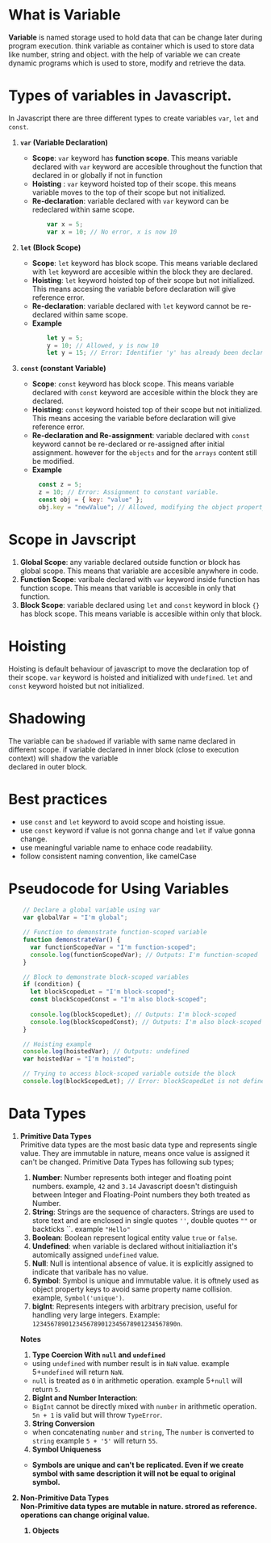 # What is Variable
  **Variable** is named storage used to hold data that can be change later during program execution. think variable as container which is used to store data like number, string and 
  object. with the help of variable we can create dynamic programs which is used to store, modify and retrieve the data.

# Types of variables in Javascript.
  In Javascript there are three different types to create variables `var`, `let` and `const`. <br>
  1. **`var` (Variable Declaration)**
     - **Scope**: `var` keyword has **function scope**. This means variable declared with `var` keyword are accesible throughout the function that declared in or globally if not in                         function
     - **Hoisting** : `var` keyword hoisted top of their scope. this means variable moves to the top of their scope but not initialized.
     - **Re-declaration**: variable declared with `var` keyword can be redeclared within same scope.
       ```javascript
           var x = 5;
           var x = 10; // No error, x is now 10

       ```

  2. **`let` (Block Scope)**
     - **Scope**: `let` keyword has block scope. This means variable declared with `let` keyword are accesible within the block they are declared.
     - **Hoisting**: `let` keyword hoisted top of their scope but not initialized. This means accesing the variable before declaration will give reference error.
     - **Re-declaration**: variable declared with `let` keyword cannot be re-declared within same scope.
     - **Example**
       ```javascript
           let y = 5;
           y = 10; // Allowed, y is now 10
           let y = 15; // Error: Identifier 'y' has already been declared

       ```
  3. **`const` (constant Variable)**
     - **Scope**: `const` keyword has block scope. This means variable declared with `const` keyword are accesible within the block they are declared.
     - **Hoisting**: `const` keyword hoisted top of their scope but not initialized. This means accesing the variable before declaration will give reference error.
     - **Re-declaration and Re-assignment**: variable declared with `const` keyword cannot be re-declared or re-assigned after initial assignment. however for the `objects` and for the        `arrays` content still be modified.
     - **Example**
      ```javascript
           const z = 5;
           z = 10; // Error: Assignment to constant variable.
           const obj = { key: "value" };
           obj.key = "newValue"; // Allowed, modifying the object property
       ```
# Scope in Javscript
  1. **Global Scope**: any variable declared outside function or block has global scope. This means that variable are accesible anywhere in code.
  2. **Function Scope**: varibale declared with `var` keyword inside function has function scope. This means that variable is accesible in only that function.
  3. **Block Scope**: variable declared using `let` and `const` keyword in block `{}` has block scope. This means variable is accesible within only that block.

# Hoisting
  Hoisting is default behaviour of javascript to move the declaration top of their scope. `var` keyword is hoisted and initialized with `undefined`. `let` and `const` keyword hoisted     but not initialized. 

# Shadowing
  The variable can be `shadowed` if variable with same name declared in different scope. if variable declared in inner block (close to execution context) will shadow the variable      
  declared in outer block.

# Best practices
  - use `const` and `let` keyword to avoid scope and hoisting issue.
  - use `const` keyword if value is not gonna change and `let` if value gonna change.
  - use meaningful variable name to enhace code readability.
  - follow consistent naming convention, like camelCase

# Pseudocode for Using Variables

  ```javascript
      // Declare a global variable using var
      var globalVar = "I'm global";

      // Function to demonstrate function-scoped variable
      function demonstrateVar() {
        var functionScopedVar = "I'm function-scoped"; 
        console.log(functionScopedVar); // Outputs: I'm function-scoped
      }

      // Block to demonstrate block-scoped variables
      if (condition) {
        let blockScopedLet = "I'm block-scoped";
        const blockScopedConst = "I'm also block-scoped";
    
        console.log(blockScopedLet); // Outputs: I'm block-scoped
        console.log(blockScopedConst); // Outputs: I'm also block-scoped
      }

      // Hoisting example
      console.log(hoistedVar); // Outputs: undefined
      var hoistedVar = "I'm hoisted";

      // Trying to access block-scoped variable outside the block
      console.log(blockScopedLet); // Error: blockScopedLet is not defined
  ```

# Data Types
  1. **Primitive Data Types** <br>
     Primitive data types are the most basic data type and represents single value. They are immutable in nature, means once value is assigned it can't be changed.
     Primitive Data Types has following sub types;
     1. **Number**: Number represents both integer and floating point numbers. example, `42` and `3.14` Javascript doesn't distinguish between Integer and Floating-Point numbers they           both treated as Number.
     2. **String**: Strings are the sequence of characters. Strings are used to store text and are enclosed in single quotes `''`, double quotes `""` or backticks ``. example `"Hello"`
     3. **Boolean**: Boolean represent logical entity value `true` or `false`.
     4. **Undefined**: when variable is declared without initialiaztion it's automically assigned `undefined` value.
     5. **Null**: Null is intentional absence of value. it is explicitly assigned to indicate that varibale has no value.
     6. **Symbol**: Symbol is unique and immutable value. it is oftnely used as object property keys to avoid same property name collision. example, `Symbol('unique')`.
     7. **bigInt**: Represents integers with arbitrary precision, useful for handling very large integers. Example: `1234567890123456789012345678901234567890n`.
    
     **Notes** <br>
     1. **Type Coercion With `null` and `undefined`** <br>
       - using `undefined` with number result is in `NaN` value. example 5+`undefined` will return `NaN`.
       - `null` is treated as `0` in arithmetic operation. example 5+`null` will return `5`.
     2. **BigInt and Number Interaction**: <br>
       - `BigInt` cannot be directly mixed with `number` in arithmetic operation. `5n + 1` is valid but will throw `TypeError`.
     3. **String Conversion** <br>
       - when concatenating `number` and `string`, The `number` is converted to `string` example `5 + '5'` will return `55`.
     4. **Symbol Uniqueness** <b>
       - Symbols are unique and can't be replicated. Even if we create symbol with same description it will not be equal to original symbol.

  2. **Non-Primitive Data Types** <br>
     Non-Primitive data types are mutable in nature. strored as reference. operations can change original value.

     1. **Objects** <br>

